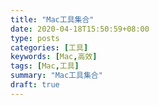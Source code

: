 ```yaml
---
title: "Mac工具集合"
date: 2020-04-18T15:50:59+08:00
type: posts
categories: [工具]
keywords: [Mac,高效]
tags: [Mac,工具]
summary: "Mac工具集合"
draft: true
---
```

